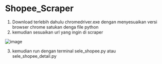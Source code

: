 # Shopee_Scraper
1. Download terlebih dahulu chromedriver.exe dengan menyesuaikan versi browser chrome satukan denga file python
2. kemudian sesuaikan url yang ingin di scraper

![image](https://user-images.githubusercontent.com/48305341/209431850-b08bb722-c12c-491f-9cd2-d9684e301f0e.png)

3. kemudian run dengan terminal sele_shopee.py atau sele_shopee_detail.py
